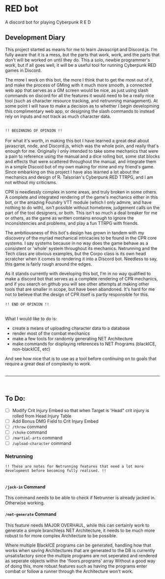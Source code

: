 # RED bot
A discord bot for playing Cyberpunk R E D

## Development Diary

This project started as means for me to learn Javascript and Discord.js. I'm fully aware that it is a mess, but the parts that work, work, and the parts that don't will be worked on until they do. This a solo, newbie programmer's work, but if all goes well, it will be a useful tool for running Cyberpunk RED games in Discord.

The more I work on this bot, the more I think that to get the most out of it, and make the process of GMing with it much more smooth, a connected web app that serves as a GM screen would be nice, as just using slash commands on discord for all the features it would need to be a really nice tool (such as character resource tracking, and netrunning management). At some point I will have to make a decision as to whether I begin developming this complimentary web app, or designing the slash commands to instead rely on inputs and not track as much character data.<br><br>

`` !! BEGINNING OF OPINION !! ``<br><br>
For what it's worth, in making this bot I have learned a great deal about javascript, node, and Discord.js, which was the whole poin, and really that's enough for me. Originally I only intended to take some mechanics that were a pain to reference using the manual and a dice rolling bot, some stat blocks and effects that were scattered throughout the manual, and integrate them in a simple Discord bot of my own making for mine and my friend's game. Since embarking on this project I have also learned a lot about the mechanics and design of R. Talsorian's Cyberpunk RED TTRPG, and I am not without my criticisms. 

CPR is needlessly complex in some areas, and truly broken in some others. A complete and integrated rendering of the game's mechanics either in this bot, or the amazing Foundry VTT module (which I only admire, and have nothing to do with), isn't possible without homebrew, judgement calls on the part of the tool designers, or both.  This isn't so much a deal breaker for me or others, as the game as written contains enough to ignore the inconsistencies and problems, and play a fun TTRPG with friends.

The ambitiousness of this bot's design has grown in tandem with my discovery of the myriad mechanical intricacies to be found in the CPR core systems. I say systems because in no way does the game behave as a consistent or 'whole' system throughout its mechanics. Netrunning and the Tech class are obvious examples, but the Corpo class is its own head scratcher when it comes to rendering it into a Discord bot. Needless to say, this game is fairly rough around the edges.

As it stands currently with developing this bot, I'm in no way qualified to make a discord bot that serves as a complete rendering of CPR mechanics, and if you search on github you will see other attempts at making other tools that are smaller in scope, but have been abandoned. It's hard for me not to believe that the design of CPR itself is partly responsible for this.<br><br>
`` !! END OF OPINION !! ``<br><br>

What I would like to do is:
- create a means of uploading character data to a database
- render most of the combat mechanics
- make a few tools for randomly generating NET Architecture
- make commands for displaying references to NET Programs (blackICE, non-blackICE, etc)

And see how nice that is to use as a tool before continuing on to goals that require a great deal of complexity to work.<br><br>

----
<br>

## To Do:

- [ ] Modify Crit Injury Embed so that when Target is 'Head" crit injury is rolled from Head Injury Table
- [ ] Add Bonus DMG Field to Crit Injury Embed
- [ ] ``/throw`` command
- [ ] ``/choke`` command
- [ ] ``/martial-arts`` command
- [ ] ``/upload-character`` command

### Netrunning
`` !! These are notes for Netrunning features that need a lot more development before becoming fully realised. !! ``<br><br>

#### ``/jack-in`` Command
This command needs to be able to check if Netrunner is already jacked in. Otherwise working.
#### ``/net-generate`` Command 
This feature needs MAJOR OVERHAUL, while this can certainly work to generate a simple branchless NET Architecture, it needs to be much more robust to for more complex Architecture to be possible.

Where multiple BlackICE programs can be generated, handling how  that works when saving Architectures that are generated to the DB is currently unsatisfactory since the multiple programs are not seperated and rendered as seperate objects within the 'floors.programs' array Without a good way of doing this, more robust features such as having the programs enter combat or follow a runner through the Architecture won't work.

